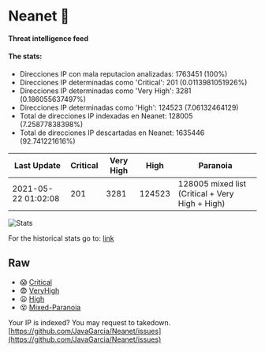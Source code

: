 # Neanet :hocho:
#### Threat intelligence feed
#### The stats:

- Direcciones IP con mala reputacion analizadas: 1763451 (100%)
- Direcciones IP determinadas como 'Critical':  201 (0.0113981051926%)
- Direcciones IP determinadas como 'Very High':  3281 (0.186055637497%)
- Direcciones IP determinadas como 'High':  124523 (7.06132464129)
- Total de direcciones IP indexadas en Neanet:  128005 (7.25877838398%)
- Total de direcciones IP descartadas en Neanet:  1635446 (92.741221616%)

| Last Update | Critical | Very High | High | Paranoia |
| --- | --- | --- | --- | --- |
| 2021-05-22 01:02:08 | 201 | 3281 | 124523 | 128005 mixed list (Critical + Very High + High)|

![Stats](https://docs.google.com/spreadsheets/d/e/2PACX-1vSnaNMIXVabIpDJjufMlzH7poXnshF3mgd8Is1g9ytUEzVsP5my4Trn8f-xkoLLQ38xpL3HtmUexLo6/pubchart?oid=501124687&format=image)

For the historical stats go to: [link](/stats.csv)
## Raw
- :scream: [Critical](https://raw.githubusercontent.com/JavaGarcia/Neanet/master/blacklists/neanet_critical.txt)
- :fearful: [VeryHigh](https://raw.githubusercontent.com/JavaGarcia/Neanet/master/blacklists/neanet_veryHigh.txtt)
- :frowning: [High](https://raw.githubusercontent.com/JavaGarcia/Neanet/master/blacklists/neanet_high.txt)
- :dizzy_face: [Mixed-Paranoia](https://raw.githubusercontent.com/JavaGarcia/Neanet/master/blacklists/neanet_all.txt)


Your IP is indexed? You may request to takedown. [https://github.com/JavaGarcia/Neanet/issues](https://github.com/JavaGarcia/Neanet/issues)








































































































































































































































































































































































































































































































































































































































































































































































































































































































































































































































































































































































































































































































































































































































































































































































































































































































































































































































































































































































































































































































































































































































































































































































































































































































































































































































































































































































































































































































































































































































































































































































































































































































































































































































































































































































































































































































































































































































































































































































































































































































































































































































































































































































































































































































































































































































































































































































































































































































































































































































































































































































































































































































































































































































































































































































































































































































































































































































































































































































































































































































































































































































































































































































































































































































































































































































































































































